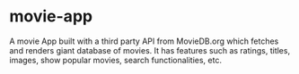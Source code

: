 # movie-app
A movie App built with a third party API from MovieDB.org which fetches and renders giant database of movies. It has features such as ratings, titles, images, show popular movies, search functionalities, etc.
